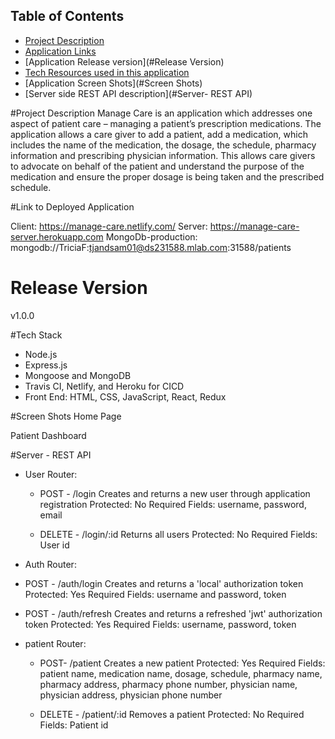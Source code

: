 

## Table of Contents

- [Project Description](#Product-Description)
- [Application Links](#Link-to-Deployed-Application)
- [Application Release version](#Release Version)
- [Tech Resources used in this application](#Tech-Stack)
- [Application Screen Shots](#Screen Shots)
- [Server side REST API description](#Server- REST API)

#Project Description
Manage Care is an application which addresses one aspect of patient care – managing a patient’s prescription medications.  The application allows a care giver to add a patient, add a medication, which includes the name of the medication, the dosage, the schedule, pharmacy information and prescribing physician information.  This allows care givers to advocate on behalf of the patient and understand the purpose of the medication and ensure the proper dosage is being taken and the prescribed schedule.  

#Link to Deployed Application 

Client:  https://manage-care.netlify.com/
Server:  https://manage-care-server.herokuapp.com
MongoDb-production: mongodb://TriciaF:tjandsam01@ds231588.mlab.com:31588/patients

# Release Version
v1.0.0

#Tech Stack

* Node.js
* Express.js
* Mongoose and MongoDB
* Travis CI, Netlify, and Heroku for CICD
* Front End: HTML, CSS, JavaScript, React, Redux

#Screen Shots
Home Page
 
Patient Dashboard
 

#Server - REST API

* User Router:
  *  POST - /login
        Creates and returns a new user through application registration
        Protected: No
        Required Fields: username, password, email

  *  DELETE - /login/:id
        Returns all users
        Protected: No
        Required Fields: User id

*  Auth Router:
  *  POST - /auth/login
        Creates and returns a 'local' authorization token
        Protected: Yes
        Required Fields: username and password, token

  *  POST - /auth/refresh
        Creates and returns a refreshed 'jwt' authorization token
        Protected: Yes
        Required Fields: username, password, token

* patient Router:
  *  POST- /patient
        Creates a new patient
        Protected: Yes
        Required Fields: patient name, medication name, dosage, schedule, pharmacy name, pharmacy address, pharmacy phone number, physician name, physician address, physician phone number

  *  DELETE - /patient/:id
        Removes a patient
        Protected: No
        Required Fields: Patient id



